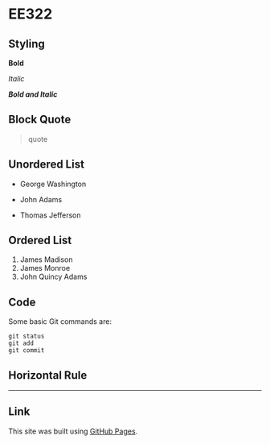 # EE322
## Styling
**Bold**

*Italic*

***Bold and Italic***

## Block Quote
>quote

## Unordered List
- George Washington
* John Adams
+ Thomas Jefferson

## Ordered List
1. James Madison
1. James Monroe
1. John Quincy Adams

## Code
Some basic Git commands are:
```
git status
git add
git commit
```

## Horizontal Rule
---

## Link
This site was built using [GitHub Pages](https://pages.github.com/).
